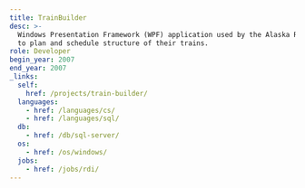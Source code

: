 ```yaml
---
title: TrainBuilder
desc: >-
  Windows Presentation Framework (WPF) application used by the Alaska Railroad
  to plan and schedule structure of their trains.
role: Developer
begin_year: 2007
end_year: 2007
_links:
  self:
    href: /projects/train-builder/
  languages:
    - href: /languages/cs/
    - href: /languages/sql/
  db:
    - href: /db/sql-server/
  os:
    - href: /os/windows/
  jobs:
    - href: /jobs/rdi/
---
```

